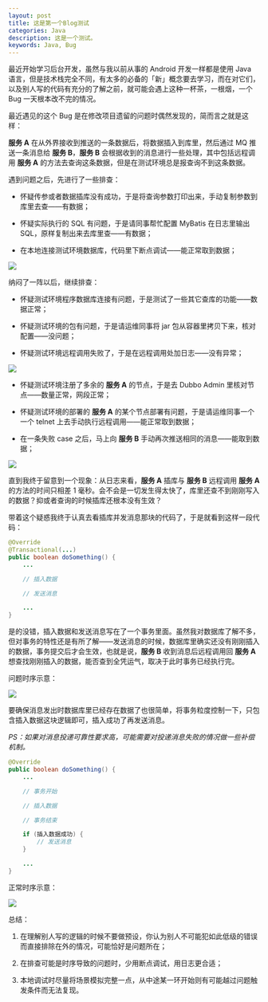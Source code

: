 ```yaml
---
layout: post
title: 这是第一个Blog测试
categories: Java
description: 这是一个测试。
keywords: Java, Bug
---
```


最近开始学习后台开发，虽然与我以前从事的 Android 开发一样都是使用 Java 语言，但是技术栈完全不同，有太多的必备的「新」概念要去学习，而在对它们，以及别人写的代码有充分的了解之前，就可能会遇上这种一杯茶，一根烟，一个 Bug 一天根本改不完的情况。

最近遇见的这个 Bug 是在修改项目遗留的问题时偶然发现的，简而言之就是这样：

**服务 A** 在从外界接收到推送的一条数据后，将数据插入到库里，然后通过 MQ 推送一条消息给 **服务 B**，**服务 B** 会根据收到的消息进行一些处理，其中包括远程调用 **服务 A** 的方法去查询这条数据，但是在测试环境总是报查询不到这条数据。

遇到问题之后，先进行了一些排查：

* 怀疑传参或者数据插库没有成功，于是将查询参数打印出来，手动复制参数到库里去查——有数据；

* 怀疑实际执行的 SQL 有问题，于是请同事帮忙配置 MyBatis 在日志里输出 SQL，原样复制出来去库里查——有数据；

* 在本地连接测试环境数据库，代码里下断点调试——能正常取到数据；

![](/images/posts/java/you-kidding-me.jpg)

纳闷了一阵以后，继续排查：

* 怀疑测试环境程序数据库连接有问题，于是测试了一些其它查库的功能——数据正常；

* 怀疑测试环境的包有问题，于是请运维同事将 jar 包从容器里拷贝下来，核对配置——没问题；

* 怀疑测试环境远程调用失败了，于是在远程调用处加日志——没有异常；

![](/images/posts/java/what-is-wrong.jpeg)

* 怀疑测试环境注册了多余的 **服务 A** 的节点，于是去 Dubbo Admin 里核对节点——数量正常，网段正常；

* 怀疑测试环境的部署的 **服务 A** 的某个节点部署有问题，于是请运维同事一个一个 telnet 上去手动执行远程调用——能正常取到数据；

* 在一条失败 case 之后，马上向 **服务 B** 手动再次推送相同的消息——能取到数据；

![](/images/posts/java/this-unscientific.jpeg)

直到我终于留意到一个现象：从日志来看，**服务 A** 插库与 **服务 B** 远程调用 **服务 A** 的方法的时间只相差 1 毫秒。会不会是一切发生得太快了，库里还查不到刚刚写入的数据？抑或者查询的时候插库还根本没有生效？

带着这个疑惑我终于认真去看插库并发消息那块的代码了，于是就看到这样一段代码：

```java
@Override
@Transactional(...)
public boolean doSomething() {
    ...

    // 插入数据

    // 发送消息

    ...
}
```

是的没错，插入数据和发送消息写在了一个事务里面。虽然我对数据库了解不多，但对事务的特性还是有所了解——发送消息的时候，数据库里确实还没有刚刚插入的数据，事务提交后才会生效，也就是说，**服务 B** 收到消息后远程调用回 **服务 A** 想查找刚刚插入的数据，能否查到全凭运气，取决于此时事务已经执行完。

问题时序示意：

![](/images/posts/java/a-stupid-bug-wrong-sequence.png)

要确保消息发出时数据库里已经存在数据了也很简单，将事务粒度控制一下，只包含插入数据这块逻辑即可，插入成功了再发送消息。

*PS：如果对消息投递可靠性要求高，可能需要对投递消息失败的情况做一些补偿机制。*

```java
@Override
public boolean doSomething() {
    ...

    // 事务开始

    // 插入数据

    // 事务结束

    if (插入数据成功) {
        // 发送消息
    }

    ...
}
```

正常时序示意：

![](/images/posts/java/a-stupid-bug-normal-sequence.png)

总结：

1. 在理解别人写的逻辑的时候不要做预设，你认为别人不可能犯如此低级的错误而直接排除在外的情况，可能恰好是问题所在；

2. 在排查可能是时序导致的问题时，少用断点调试，用日志更合适；

3. 本地调试时尽量将场景模拟完整一点，从中途某一环开始则有可能越过问题触发条件而无法复现。

